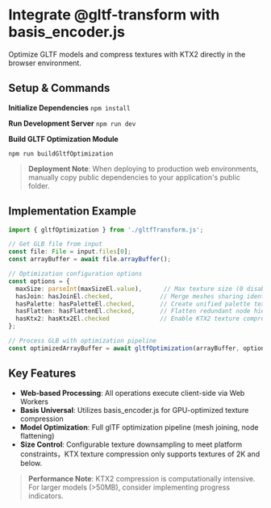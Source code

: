 # Integrate @gltf-transform with basis_encoder.js

Optimize GLTF models and compress textures with KTX2 directly in the browser environment.

## Setup & Commands

**Initialize Dependencies**
`npm install`

**Run Development Server**
`npm run dev`

**Build GLTF Optimization Module** 

`npm run buildGltfOptimization`

> **Deployment Note**: When deploying to production web environments, manually copy public dependencies to your application's public folder.

## Implementation Example

```typescript
import { gltfOptimization } from './gltfTransform.js';

// Get GLB file from input
const file: File = input.files[0];
const arrayBuffer = await file.arrayBuffer();

// Optimization configuration options
const options = {
  maxSize: parseInt(maxSizeEl.value),      // Max texture size (0 disables processing)
  hasJoin: hasJoinEl.checked,             // Merge meshes sharing identical materials
  hasPalette: hasPaletteEl.checked,       // Create unified palette texture for solid-color materials
  hasFlatten: hasFlattenEl.checked,       // Flatten redundant node hierarchy
  hasKtx2: hasKtx2El.checked              // Enable KTX2 texture compression (BasisU format)
};

// Process GLB with optimization pipeline
const optimizedArrayBuffer = await gltfOptimization(arrayBuffer, options);
```

## Key Features

- **Web-based Processing**: All operations execute client-side via Web Workers
- **Basis Universal**: Utilizes basis_encoder.js for GPU-optimized texture compression
- **Model Optimization**: Full glTF optimization pipeline (mesh joining, node flattening)
- **Size Control**: Configurable texture downsampling to meet platform constraints，KTX texture compression only supports textures of 2K and below.

> **Performance Note**: KTX2 compression is computationally intensive. For larger models (>50MB), consider implementing progress indicators.
